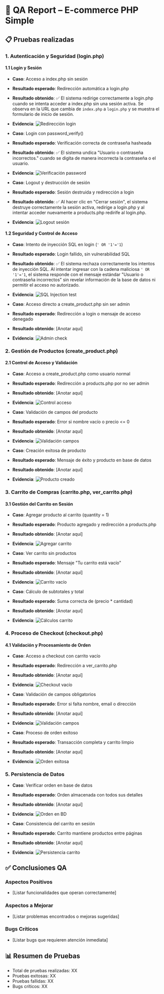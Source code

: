 # 🧪 QA Report – E-commerce PHP Simple

## 📋 Pruebas realizadas

### 1. Autenticación y Seguridad (login.php)
#### 1.1 Login y Sesión
- **Caso**: Acceso a index.php sin sesión
- **Resultado esperado**: Redirección automática a login.php
- **Resultado obtenido**: ✅ El sistema redirige correctamente a login.php cuando se intenta acceder a index.php sin una sesión activa. Se observa en la URL que cambia de `index.php` a `login.php` y se muestra el formulario de inicio de sesión.
- **Evidencia**: ![Redirección login](qa-images/index-redirect.png)

- **Caso**: Login con password_verify()
- **Resultado esperado**: Verificación correcta de contraseña hasheada
- **Resultado obtenido**: ✅ El sistema undica "Usuario o contraseña incorrectos." cuando se digita de manera incorrecta la contraseña o el usuario.
- **Evidencia**: ![Verificación password](qa-images/login_fail.png)

- **Caso**: Logout y destrucción de sesión
- **Resultado esperado**: Sesión destruida y redirección a login
- **Resultado obtenido**: ✅ Al hacer clic en "Cerrar sesión", el sistema destruye correctamente la sesión activa, redirige a login.php y al intentar acceder nuevamente a products.php redirife al login.php.
- **Evidencia**: ![Logout sesión](qa-images/logout-session.png)

#### 1.2 Seguridad y Control de Acceso
- **Caso**: Intento de inyección SQL en login (`' OR '1'='1`)
- **Resultado esperado**: Login fallido, sin vulnerabilidad SQL
- **Resultado obtenido**: ✅ El sistema rechaza correctamente los intentos de inyección SQL. Al intentar ingresar con la cadena maliciosa `' OR '1'='1`, el sistema responde con el mensaje estándar "Usuario o contraseña incorrectos" sin revelar información de la base de datos ni permitir el acceso no autorizado.
- **Evidencia**: ![SQL Injection test](qa-images/sql-injection.png)

- **Caso**: Acceso directo a create_product.php sin ser admin
- **Resultado esperado**: Redirección a login o mensaje de acceso denegado
- **Resultado obtenido**: [Anotar aquí]
- **Evidencia**: ![Admin check](qa-images/admin-check.png)

### 2. Gestión de Productos (create_product.php)
#### 2.1 Control de Acceso y Validación
- **Caso**: Acceso a create_product.php como usuario normal
- **Resultado esperado**: Redirección a products.php por no ser admin
- **Resultado obtenido**: [Anotar aquí]
- **Evidencia**: ![Control acceso](qa-images/admin-access.png)

- **Caso**: Validación de campos del producto
- **Resultado esperado**: Error si nombre vacío o precio <= 0
- **Resultado obtenido**: [Anotar aquí]
- **Evidencia**: ![Validación campos](qa-images/product-validation.png)

- **Caso**: Creación exitosa de producto
- **Resultado esperado**: Mensaje de éxito y producto en base de datos
- **Resultado obtenido**: [Anotar aquí]
- **Evidencia**: ![Producto creado](qa-images/product-created.png)

### 3. Carrito de Compras (carrito.php, ver_carrito.php)
#### 3.1 Gestión del Carrito en Sesión
- **Caso**: Agregar producto al carrito (quantity = 1)
- **Resultado esperado**: Producto agregado y redirección a products.php
- **Resultado obtenido**: [Anotar aquí]
- **Evidencia**: ![Agregar carrito](qa-images/add-cart.png)

- **Caso**: Ver carrito sin productos
- **Resultado esperado**: Mensaje "Tu carrito está vacío"
- **Resultado obtenido**: [Anotar aquí]
- **Evidencia**: ![Carrito vacío](qa-images/empty-cart.png)

- **Caso**: Cálculo de subtotales y total
- **Resultado esperado**: Suma correcta de (precio * cantidad)
- **Resultado obtenido**: [Anotar aquí]
- **Evidencia**: ![Cálculos carrito](qa-images/cart-totals.png)

### 4. Proceso de Checkout (checkout.php)
#### 4.1 Validación y Procesamiento de Orden
- **Caso**: Acceso a checkout con carrito vacío
- **Resultado esperado**: Redirección a ver_carrito.php
- **Resultado obtenido**: [Anotar aquí]
- **Evidencia**: ![Checkout vacío](qa-images/empty-checkout.png)

- **Caso**: Validación de campos obligatorios
- **Resultado esperado**: Error si falta nombre, email o dirección
- **Resultado obtenido**: [Anotar aquí]
- **Evidencia**: ![Validación campos](qa-images/checkout-validation.png)

- **Caso**: Proceso de orden exitoso
- **Resultado esperado**: Transacción completa y carrito limpio
- **Resultado obtenido**: [Anotar aquí]
- **Evidencia**: ![Orden exitosa](qa-images/order-success.png)

### 5. Persistencia de Datos
- **Caso**: Verificar orden en base de datos
- **Resultado esperado**: Orden almacenada con todos sus detalles
- **Resultado obtenido**: [Anotar aquí]
- **Evidencia**: ![Orden en BD](qa-images/order-database.png)

- **Caso**: Consistencia del carrito en sesión
- **Resultado esperado**: Carrito mantiene productos entre páginas
- **Resultado obtenido**: [Anotar aquí]
- **Evidencia**: ![Persistencia carrito](qa-images/cart-persistence.png)

## ✅ Conclusiones QA
### Aspectos Positivos
- [Listar funcionalidades que operan correctamente]

### Aspectos a Mejorar
- [Listar problemas encontrados o mejoras sugeridas]

### Bugs Críticos
- [Listar bugs que requieren atención inmediata]

## 📊 Resumen de Pruebas
- Total de pruebas realizadas: XX
- Pruebas exitosas: XX
- Pruebas fallidas: XX
- Bugs críticos: XX
